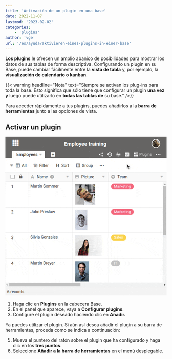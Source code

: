 ```yaml
---
title: 'Activación de un plugin en una base'
date: 2022-11-07
lastmod: '2023-02-02'
categories:
    - 'plugins'
author: 'vge'
url: '/es/ayuda/aktivieren-eines-plugins-in-einer-base'
---
```


**Los plugins** le ofrecen un amplio abanico de posibilidades para mostrar los datos de sus tablas de forma descriptiva. Configurando un plugin en su Base, puede cambiar fácilmente entre la **vista de tabla** y, por ejemplo, la **visualización de calendario o kanban**.

{{< warning  headline="Nota"  text="Siempre se activan los plug-ins para toda la base. Esto significa que sólo tiene que configurar un plugin **una vez y** luego puede utilizarlo en **todas las tablas de** su base." />}}

Para acceder rápidamente a tus plugins, puedes añadirlos a la **barra de herramientas** junto a las opciones de vista.

## Activar un plugin

![Activar un plugin en una base](images/activate-a-plugin.gif)

1. Haga clic en **Plugins** en la cabecera Base.
2. En el panel que aparece, vaya a **Configurar plugins**.
3. Configure el plugin deseado haciendo clic en **Añadir.**

Ya puedes utilizar el plugin. Si aún así desea añadir el plugin a su barra de herramientas, proceda como se indica a continuación:

5. Mueva el puntero del ratón sobre el plugin que ha configurado y haga clic en los **tres puntos**.
6. Seleccione **Añadir a la barra de herramientas** en el menú desplegable.
